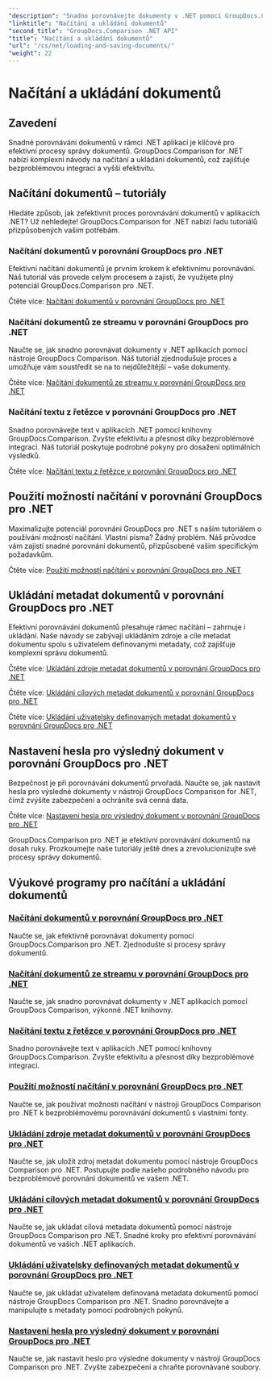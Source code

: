 ```yaml
---
"description": "Snadno porovnávejte dokumenty v .NET pomocí GroupDocs.Comparison for .NET. Naučte se načítání, ukládání a používání možností načítání pro efektivní správu dokumentů."
"linktitle": "Načítání a ukládání dokumentů"
"second_title": "GroupDocs.Comparison .NET API"
"title": "Načítání a ukládání dokumentů"
"url": "/cs/net/loading-and-saving-documents/"
"weight": 22
---
```


# Načítání a ukládání dokumentů

## Zavedení

Snadné porovnávání dokumentů v rámci .NET aplikací je klíčové pro efektivní procesy správy dokumentů. GroupDocs.Comparison for .NET nabízí komplexní návody na načítání a ukládání dokumentů, což zajišťuje bezproblémovou integraci a vyšší efektivitu.

## Načítání dokumentů – tutoriály

Hledáte způsob, jak zefektivnit proces porovnávání dokumentů v aplikacích .NET? Už nehledejte! GroupDocs.Comparison for .NET nabízí řadu tutoriálů přizpůsobených vašim potřebám.

### Načítání dokumentů v porovnání GroupDocs pro .NET

Efektivní načítání dokumentů je prvním krokem k efektivnímu porovnávání. Náš tutoriál vás provede celým procesem a zajistí, že využijete plný potenciál GroupDocs.Comparison pro .NET.

Čtěte více: [Načítání dokumentů v porovnání GroupDocs pro .NET](./loading-documents/)

### Načítání dokumentů ze streamu v porovnání GroupDocs pro .NET

Naučte se, jak snadno porovnávat dokumenty v .NET aplikacích pomocí nástroje GroupDocs Comparison. Náš tutoriál zjednodušuje proces a umožňuje vám soustředit se na to nejdůležitější – vaše dokumenty.

Čtěte více: [Načítání dokumentů ze streamu v porovnání GroupDocs pro .NET](./loading-documents-from-stream/)

### Načítání textu z řetězce v porovnání GroupDocs pro .NET

Snadno porovnávejte text v aplikacích .NET pomocí knihovny GroupDocs.Comparison. Zvyšte efektivitu a přesnost díky bezproblémové integraci. Náš tutoriál poskytuje podrobné pokyny pro dosažení optimálních výsledků.

Čtěte více: [Načítání textu z řetězce v porovnání GroupDocs pro .NET](./loading-text-from-string/)

## Použití možností načítání v porovnání GroupDocs pro .NET

Maximalizujte potenciál porovnání GroupDocs pro .NET s naším tutoriálem o používání možností načítání. Vlastní písma? Žádný problém. Náš průvodce vám zajistí snadné porovnání dokumentů, přizpůsobené vašim specifickým požadavkům.

Čtěte více: [Použití možností načítání v porovnání GroupDocs pro .NET](./using-load-options/)

## Ukládání metadat dokumentů v porovnání GroupDocs pro .NET

Efektivní porovnávání dokumentů přesahuje rámec načítání – zahrnuje i ukládání. Naše návody se zabývají ukládáním zdroje a cíle metadat dokumentu spolu s uživatelem definovanými metadaty, což zajišťuje komplexní správu dokumentů.

Čtěte více: [Ukládání zdroje metadat dokumentů v porovnání GroupDocs pro .NET](./saving-documents-metadata-source/)

Čtěte více: [Ukládání cílových metadat dokumentů v porovnání GroupDocs pro .NET](./saving-documents-metadata-target/)

Čtěte více: [Ukládání uživatelsky definovaných metadat dokumentů v porovnání GroupDocs pro .NET](./saving-user-defined-document-metadata/)

## Nastavení hesla pro výsledný dokument v porovnání GroupDocs pro .NET

Bezpečnost je při porovnávání dokumentů prvořadá. Naučte se, jak nastavit hesla pro výsledné dokumenty v nástroji GroupDocs Comparison for .NET, čímž zvýšíte zabezpečení a ochráníte svá cenná data.

Čtěte více: [Nastavení hesla pro výsledný dokument v porovnání GroupDocs pro .NET](./setting-password-for-resultant-document/)

GroupDocs.Comparison pro .NET je efektivní porovnávání dokumentů na dosah ruky. Prozkoumejte naše tutoriály ještě dnes a zrevolucionizujte své procesy správy dokumentů.
## Výukové programy pro načítání a ukládání dokumentů
### [Načítání dokumentů v porovnání GroupDocs pro .NET](./loading-documents/)
Naučte se, jak efektivně porovnávat dokumenty pomocí GroupDocs.Comparison pro .NET. Zjednodušte si procesy správy dokumentů.
### [Načítání dokumentů ze streamu v porovnání GroupDocs pro .NET](./loading-documents-from-stream/)
Naučte se, jak snadno porovnávat dokumenty v .NET aplikacích pomocí GroupDocs Comparison, výkonné .NET knihovny.
### [Načítání textu z řetězce v porovnání GroupDocs pro .NET](./loading-text-from-string/)
Snadno porovnávejte text v aplikacích .NET pomocí knihovny GroupDocs.Comparison. Zvyšte efektivitu a přesnost díky bezproblémové integraci.
### [Použití možností načítání v porovnání GroupDocs pro .NET](./using-load-options/)
Naučte se, jak používat možnosti načítání v nástroji GroupDocs Comparison pro .NET k bezproblémovému porovnávání dokumentů s vlastními fonty.
### [Ukládání zdroje metadat dokumentů v porovnání GroupDocs pro .NET](./saving-documents-metadata-source/)
Naučte se, jak uložit zdroj metadat dokumentu pomocí nástroje GroupDocs Comparison pro .NET. Postupujte podle našeho podrobného návodu pro bezproblémové porovnání dokumentů ve vašem .NET.
### [Ukládání cílových metadat dokumentů v porovnání GroupDocs pro .NET](./saving-documents-metadata-target/)
Naučte se, jak ukládat cílová metadata dokumentů pomocí nástroje GroupDocs Comparison pro .NET. Snadné kroky pro efektivní porovnávání dokumentů ve vašich .NET aplikacích.
### [Ukládání uživatelsky definovaných metadat dokumentů v porovnání GroupDocs pro .NET](./saving-user-defined-document-metadata/)
Naučte se, jak ukládat uživatelem definovaná metadata dokumentů pomocí nástroje GroupDocs Comparison pro .NET. Snadno porovnávejte a manipulujte s metadaty pomocí podrobných pokynů.
### [Nastavení hesla pro výsledný dokument v porovnání GroupDocs pro .NET](./setting-password-for-resultant-document/)
Naučte se, jak nastavit heslo pro výsledné dokumenty v nástroji GroupDocs Comparison pro .NET. Zvyšte zabezpečení a chraňte porovnávané soubory.
